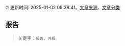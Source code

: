 :alarm_clock: 更新时间: 2025-01-02 09:38:41。[文章来源](/README.md)、[文章分类](/TAGS.md)

## 报告


> 关键字：`报告`、`月报`



